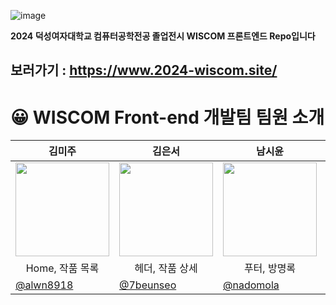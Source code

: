 ![image](https://github.com/user-attachments/assets/0fcdbbef-3f3e-4a5b-9786-1d1df03ce688)

**2024 덕성여자대학교 컴퓨터공학전공 졸업전시 WISCOM 프론트엔드 Repo입니다** <br> 
## 보러가기 : https://www.2024-wiscom.site/

# 😀 WISCOM Front-end 개발팀 팀원 소개

| <center> 김미주  </center> | <center> 김은서  </center> |<center> 남시윤 </center> | <center> 최유리 </center> | 
| --- | --- | --- | --- | 
| <center> <img width="150px" src="https://avatars.githubusercontent.com/u/133081015?v=4" /></center> | <center><img width="150px" src="https://avatars.githubusercontent.com/u/128278212?v=4" /></center> | <center> <img width="150px" src="https://avatars.githubusercontent.com/u/150229794?v=4" /></center> | <center><img width="150px" src="https://avatars.githubusercontent.com/u/138510934?v=4" /></center> | 
| <center> Home, 작품 목록 </center> | <center> 헤더, 작품 상세 </center> | <center> 푸터, 방명록 </center> | <center> 어바웃, 배포 </center> | 
| [@alwn8918](https://github.com/alwn8918)  | [@7beunseo](https://github.com/7beunseo) | [@nadomola](https://github.com/nadomola)  |  [@techncherry](https://github.com/techncherry)  |  
